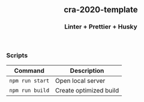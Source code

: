 <!-- <h1 align="center"> -->
<!-- <br> -->
<!-- <p align="center">
<img src=""  alt="Logo">
</p> -->

<!-- </h1> -->

<h2 align="center">cra-2020-template</h2>

<h3 align="center"> Linter + Prettier + Husky</h3>

<!-- <p align="center">
  <a >
    <img src=""
         alt="Screenshot">
  </a>
</p> -->

<!-- ## Project Overview 🎉 -->

<br>

<!-- ### Tech/framework used 🔧

| Main Tech | React                                  |
| --------- | -------------------------------------- |
| Addons    | Router, Redux, Thunk, Formik           |
| Backend   | Firebase                               |
| Styles    | Styled Components, Theming, Flex, Grid |
| Code      | ES6, Hooks, PropTypes, Linter(airbnb)  |

## Screenshots 📺

<p align="center">
    <img src="" alt="Screenshot">
</p>

<p align="center">
    <img src="" alt="Screenshot">
</p>

<p align="center">
    <img src="" alt="Screenshot">
</p>

### Code Example/Issues 🔍

### Installation 💾 -->

### Scripts

| Command         | Description            |
| --------------- | ---------------------- |
| `npm run start` | Open local server      |
| `npm run build` | Create optimized build |

<!-- ### Live 📍


### License 🔱 -->
